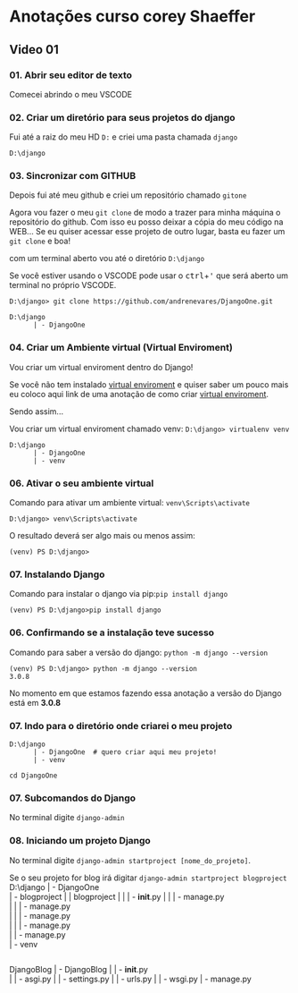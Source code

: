 # Anotações curso corey Shaeffer

## Video 01


### 01. Abrir seu editor de texto
Comecei abrindo o meu VSCODE

### 02. Criar um diretório para seus projetos do django
Fui até a raiz do meu HD ```D:``` e criei uma pasta chamada ```django```
```
D:\django
```
### 03. Sincronizar com GITHUB
Depois fui até meu github e criei um repositório chamado ```gitone```

Agora vou fazer o meu ```git clone``` de modo a trazer para minha máquina o repositório do github.  Com isso eu posso deixar a cópia do meu código na WEB... Se eu quiser acessar esse projeto de outro lugar, basta eu fazer um ```git clone``` e boa!

com um terminal aberto vou até o diretório ```D:\django```

Se você estiver usando o VSCODE pode usar o <kbd>ctrl</kbd>+<kbd>'</kbd> que será aberto um terminal no próprio VSCODE.

```D:\django> git clone https://github.com/andrenevares/DjangoOne.git```

```
D:\django
      | - DjangoOne
```

### 04. Criar um Ambiente virtual (Virtual Enviroment)
Vou criar um virtual enviroment dentro do Django!

Se você não tem instalado [virtual enviroment](https://github.com/andrenevares/andrenevares/blob/master/venv/virtual_enviroment.md) e quiser saber um pouco mais eu coloco aqui link de uma anotação de como criar [virtual enviroment](https://github.com/andrenevares/andrenevares/blob/master/venv/virtual_enviroment.md).

Sendo assim...

Vou criar um virtual enviroment chamado venv:  ```D:\django> virtualenv venv```

```
D:\django
      | - DjangoOne
      | - venv
```

### 06. Ativar o seu ambiente virtual

Comando para ativar um ambiente virtual: ```venv\Scripts\activate```

```D:\django> venv\Scripts\activate```

O resultado deverá ser algo mais ou menos assim:

```(venv) PS D:\django>```

### 07. Instalando Django

Comando para instalar o django via pip:```pip install django```

```(venv) PS D:\django>pip install django```

### 06. Confirmando se a instalação teve sucesso

Comando para saber a versão do django: ```python -m django --version```

```
(venv) PS D:\django> python -m django --version
3.0.8
```

No momento em que estamos fazendo essa anotação a versão do Django está em __3.0.8__

### 07. Indo para o diretório onde criarei o meu projeto

```
D:\django
      | - DjangoOne  # quero criar aqui meu projeto!
      | - venv
```

```cd DjangoOne```


### 07. Subcomandos do Django
No terminal digite ```django-admin```

### 08. Iniciando um projeto Django
No terminal digite ```django-admin startproject [nome_do_projeto]```.

Se o seu projeto for blog irá digitar ```django-admin startproject blogproject```
D:\django
      | - DjangoOne  
      | - blogproject
      |     | blogproject
      |     |     | - __init__.py 
      |     |     | - manage.py  
      |     |     | - manage.py  
      |     |     | - manage.py  
      |     |     | - manage.py  
      |     | - manage.py  
      | - venv
```

```
DjangoBlog
   | - DjangoBlog
   |      | - __init__.py   
   |      | - asgi.py
   |      | - settings.py
   |      | - urls.py
   |      | - wsgi.py
   | - manage.py
```



